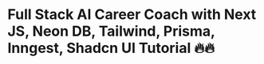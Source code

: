 # Full Stack AI Career Coach with Next JS, Neon DB, Tailwind, Prisma, Inngest, Shadcn UI Tutorial 🔥🔥
